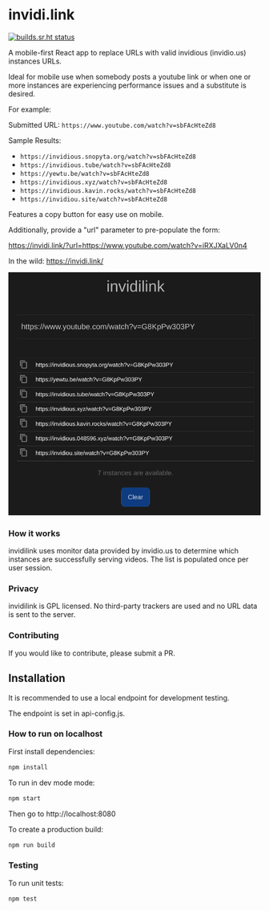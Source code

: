 # invidi.link

[![builds.sr.ht status](https://builds.sr.ht/~djlooop/invidi.link.svg)](https://builds.sr.ht/~djlooop/invidi.link?)

A mobile-first React app to replace URLs with valid invidious (invidio.us) instances URLs.

Ideal for mobile use when somebody posts a youtube link or when one or more instances are experiencing performance issues and a substitute is desired.

For example:

Submitted URL: `https://www.youtube.com/watch?v=sbFAcHteZd8`

Sample Results:

-   `https://invidious.snopyta.org/watch?v=sbFAcHteZd8`
-   `https://invidious.tube/watch?v=sbFAcHteZd8`
-   `https://yewtu.be/watch?v=sbFAcHteZd8`
-   `https://invidious.xyz/watch?v=sbFAcHteZd8`
-   `https://invidious.kavin.rocks/watch?v=sbFAcHteZd8`
-   `https://invidiou.site/watch?v=sbFAcHteZd8`

Features a copy button for easy use on mobile.

Additionally, provide a "url" parameter to pre-populate the form:

https://invidi.link/?url=https://www.youtube.com/watch?v=iRXJXaLV0n4

In the wild: https://invidi.link/

![invidi.link screen](invidilink-screen.png)

### How it works

invidilink uses monitor data provided by invidio.us to determine which instances are successfully serving videos. The list is populated once
per user session.

### Privacy

invidilink is GPL licensed. No third-party trackers are used and no
URL data is sent to the server.

### Contributing

If you would like to contribute, please submit a PR.

## Installation

It is recommended to use a local endpoint for development testing.

The endpoint is set in api-config.js.

### How to run on localhost

First install dependencies:

```sh
npm install
```

To run in dev mode mode:

```sh
npm start
```

Then go to http://localhost:8080

To create a production build:

```sh
npm run build
```

### Testing

To run unit tests:

```sh
npm test
```
